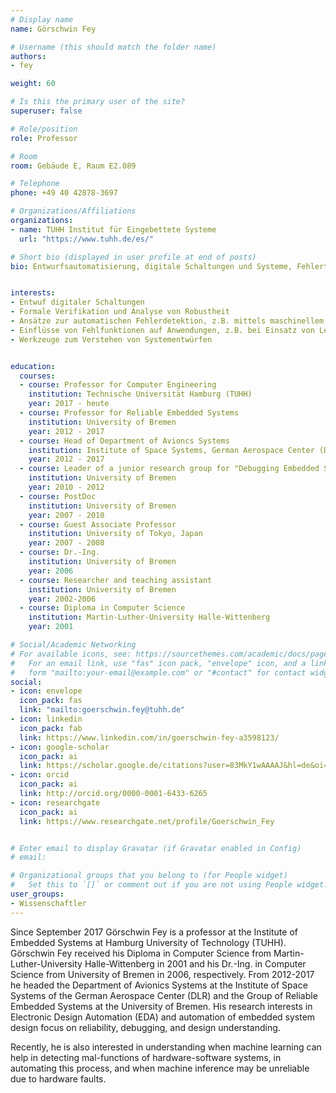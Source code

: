 ```yaml
---
# Display name
name: Görschwin Fey

# Username (this should match the folder name)
authors:
- fey

weight: 60

# Is this the primary user of the site?
superuser: false

# Role/position
role: Professor

# Room
room: Gebäude E, Raum E2.089

# Telephone
phone: +49 40 42878-3697

# Organizations/Affiliations
organizations:
- name: TUHH Institut für Eingebettete Systeme
  url: "https://www.tuhh.de/es/"

# Short bio (displayed in user profile at end of posts)
bio: Entwurfsautomatisierung, digitale Schaltungen und Systeme, Fehlertoleranz, Robustheit


interests:
- Entwuf digitaler Schaltungen
- Formale Verifikation und Analyse von Robustheit
- Ansätze zur automatischen Fehlerdetektion, z.B. mittels maschinellem Lernen
- Einflüsse von Fehlfunktionen auf Anwendungen, z.B. bei Einsatz von Lernalgorithmen
- Werkzeuge zum Verstehen von Systementwürfen


education:
  courses:
  - course: Professor for Computer Engineering
    institution: Technische Universität Hamburg (TUHH)
    year: 2017 - heute
  - course: Professor for Reliable Embedded Systems
    institution: University of Bremen
    year: 2012 - 2017
  - course: Head of Department of Avioncs Systems
    institution: Institute of Space Systems, German Aerospace Center (DLR)
    year: 2012 - 2017
  - course: Leader of a junior research group for "Debugging Embedded Systems"
    institution: University of Bremen
    year: 2010 - 2012
  - course: PostDoc 
    institution: University of Bremen
    year: 2007 - 2010
  - course: Guest Associate Professor
    institution: University of Tokyo, Japan
    year: 2007 - 2008
  - course: Dr.-Ing.
    institution: University of Bremen
    year: 2006
  - course: Researcher and teaching assistant
    institution: University of Bremen
    year: 2002-2006
  - course: Diploma in Computer Science
    institution: Martin-Luther-University Halle-Wittenberg
    year: 2001

# Social/Academic Networking
# For available icons, see: https://sourcethemes.com/academic/docs/page-builder/#icons
#   For an email link, use "fas" icon pack, "envelope" icon, and a link in the
#   form "mailto:your-email@example.com" or "#contact" for contact widget.
social:
- icon: envelope
  icon_pack: fas
  link: "mailto:goerschwin.fey@tuhh.de"
- icon: linkedin
  icon_pack: fab
  link: https://www.linkedin.com/in/goerschwin-fey-a3598123/
- icon: google-scholar
  icon_pack: ai
  link: https://scholar.google.de/citations?user=83MkY1wAAAAJ&hl=de&oi=ao
- icon: orcid
  icon_pack: ai
  link: http://orcid.org/0000-0001-6433-6265
- icon: researchgate
  icon_pack: ai
  link: https://www.researchgate.net/profile/Goerschwin_Fey


# Enter email to display Gravatar (if Gravatar enabled in Config)
# email:

# Organizational groups that you belong to (for People widget)
#   Set this to `[]` or comment out if you are not using People widget.
user_groups:
- Wissenschaftler
---
```


Since September 2017 Görschwin Fey is a professor at the Institute of Embedded Systems at Hamburg University of Technology (TUHH). Görschwin Fey received his Diploma in Computer Science from Martin-Luther-University Halle-Wittenberg in 2001 and his Dr.-Ing. in Computer Science from University of Bremen in 2006, respectively. From 2012-2017 he headed the Department of Avionics Systems at the Institute of Space Systems of the German Aerospace Center (DLR) and the Group of Reliable Embedded Systems at the University of Bremen. His research interests in Electronic Design Automation (EDA) and automation of embedded system design focus on reliability, debugging, and design understanding.

Recently, he is also interested in understanding when machine learning can help in detecting mal-functions of hardware-software systems, in automating this process, and when machine inference may be unreliable due to hardware faults.





